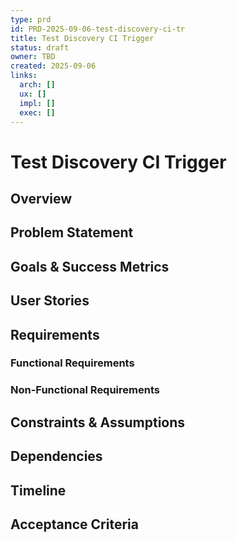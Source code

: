 ```yaml
---
type: prd
id: PRD-2025-09-06-test-discovery-ci-tr
title: Test Discovery CI Trigger
status: draft
owner: TBD
created: 2025-09-06
links:
  arch: []
  ux: []
  impl: []
  exec: []
---
```


# Test Discovery CI Trigger

## Overview
<!-- Brief description of the product/feature -->

## Problem Statement
<!-- What problem does this solve? -->

## Goals & Success Metrics
<!-- What are we trying to achieve? How will we measure success? -->

## User Stories
<!-- Who are the users and what do they need? -->

## Requirements
### Functional Requirements
<!-- What must the system do? -->

### Non-Functional Requirements
<!-- Performance, security, scalability, etc. -->

## Constraints & Assumptions
<!-- What limitations or assumptions are we working with? -->

## Dependencies
<!-- What other systems or features does this depend on? -->

## Timeline
<!-- High-level timeline and milestones -->

## Acceptance Criteria
<!-- How do we know when this is done? -->